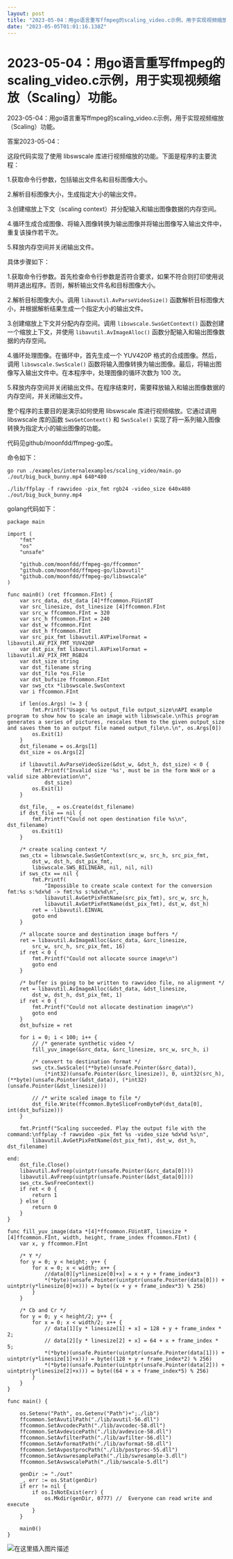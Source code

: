 ```yaml
---
layout: post
title: "2023-05-04：用go语言重写ffmpeg的scaling_video.c示例，用于实现视频缩放（Scaling）功能。"
date: "2023-05-05T01:01:16.138Z"
---
```

2023-05-04：用go语言重写ffmpeg的scaling\_video.c示例，用于实现视频缩放（Scaling）功能。
================================================================

2023-05-04：用go语言重写ffmpeg的scaling\_video.c示例，用于实现视频缩放（Scaling）功能。

答案2023-05-04：

这段代码实现了使用 libswscale 库进行视频缩放的功能。下面是程序的主要流程：

1.获取命令行参数，包括输出文件名和目标图像大小。

2.解析目标图像大小，生成指定大小的输出文件。

3.创建缩放上下文（scaling context）并分配输入和输出图像数据的内存空间。

4.循环生成合成图像、将输入图像转换为输出图像并将输出图像写入输出文件中，重复该操作若干次。

5.释放内存空间并关闭输出文件。

具体步骤如下：

1.获取命令行参数。首先检查命令行参数是否符合要求，如果不符合则打印使用说明并退出程序。否则，解析输出文件名和目标图像大小。

2.解析目标图像大小。调用 `libavutil.AvParseVideoSize()` 函数解析目标图像大小，并根据解析结果生成一个指定大小的输出文件。

3.创建缩放上下文并分配内存空间。调用 `libswscale.SwsGetContext()` 函数创建一个缩放上下文，并使用 `libavutil.AvImageAlloc()` 函数分配输入和输出图像数据的内存空间。

4.循环处理图像。在循环中，首先生成一个 YUV420P 格式的合成图像。然后，调用 `libswscale.SwsScale()` 函数将输入图像转换为输出图像。最后，将输出图像写入输出文件中。在本程序中，处理图像的循环次数为 100 次。

5.释放内存空间并关闭输出文件。在程序结束时，需要释放输入和输出图像数据的内存空间，并关闭输出文件。

整个程序的主要目的是演示如何使用 libswscale 库进行视频缩放。它通过调用 libswscale 库的函数 `SwsGetContext()` 和 `SwsScale()` 实现了将一系列输入图像转换为指定大小的输出图像的功能。

代码见github/moonfdd/ffmpeg-go库。

命令如下：

    go run ./examples/internalexamples/scaling_video/main.go ./out/big_buck_bunny.mp4 640*480
    
    ./lib/ffplay -f rawvideo -pix_fmt rgb24 -video_size 640x480 ./out/big_buck_bunny.mp4
    

golang代码如下：

    package main
    
    import (
    	"fmt"
    	"os"
    	"unsafe"
    
    	"github.com/moonfdd/ffmpeg-go/ffcommon"
    	"github.com/moonfdd/ffmpeg-go/libavutil"
    	"github.com/moonfdd/ffmpeg-go/libswscale"
    )
    
    func main0() (ret ffcommon.FInt) {
    	var src_data, dst_data [4]*ffcommon.FUint8T
    	var src_linesize, dst_linesize [4]ffcommon.FInt
    	var src_w ffcommon.FInt = 320
    	var src_h ffcommon.FInt = 240
    	var dst_w ffcommon.FInt
    	var dst_h ffcommon.FInt
    	var src_pix_fmt libavutil.AVPixelFormat = libavutil.AV_PIX_FMT_YUV420P
    	var dst_pix_fmt libavutil.AVPixelFormat = libavutil.AV_PIX_FMT_RGB24
    	var dst_size string
    	var dst_filename string
    	var dst_file *os.File
    	var dst_bufsize ffcommon.FInt
    	var sws_ctx *libswscale.SwsContext
    	var i ffcommon.FInt
    
    	if len(os.Args) != 3 {
    		fmt.Printf("Usage: %s output_file output_size\nAPI example program to show how to scale an image with libswscale.\nThis program generates a series of pictures, rescales them to the given output_size and saves them to an output file named output_file\n.\n", os.Args[0])
    		os.Exit(1)
    	}
    	dst_filename = os.Args[1]
    	dst_size = os.Args[2]
    
    	if libavutil.AvParseVideoSize(&dst_w, &dst_h, dst_size) < 0 {
    		fmt.Printf("Invalid size '%s', must be in the form WxH or a valid size abbreviation\n",
    			dst_size)
    		os.Exit(1)
    	}
    
    	dst_file, _ = os.Create(dst_filename)
    	if dst_file == nil {
    		fmt.Printf("Could not open destination file %s\n", dst_filename)
    		os.Exit(1)
    	}
    
    	/* create scaling context */
    	sws_ctx = libswscale.SwsGetContext(src_w, src_h, src_pix_fmt,
    		dst_w, dst_h, dst_pix_fmt,
    		libswscale.SWS_BILINEAR, nil, nil, nil)
    	if sws_ctx == nil {
    		fmt.Printf(
    			"Impossible to create scale context for the conversion fmt:%s s:%dx%d -> fmt:%s s:%dx%d\n",
    			libavutil.AvGetPixFmtName(src_pix_fmt), src_w, src_h,
    			libavutil.AvGetPixFmtName(dst_pix_fmt), dst_w, dst_h)
    		ret = -libavutil.EINVAL
    		goto end
    	}
    
    	/* allocate source and destination image buffers */
    	ret = libavutil.AvImageAlloc(&src_data, &src_linesize,
    		src_w, src_h, src_pix_fmt, 16)
    	if ret < 0 {
    		fmt.Printf("Could not allocate source image\n")
    		goto end
    	}
    
    	/* buffer is going to be written to rawvideo file, no alignment */
    	ret = libavutil.AvImageAlloc(&dst_data, &dst_linesize,
    		dst_w, dst_h, dst_pix_fmt, 1)
    	if ret < 0 {
    		fmt.Printf("Could not allocate destination image\n")
    		goto end
    	}
    	dst_bufsize = ret
    
    	for i = 0; i < 100; i++ {
    		// /* generate synthetic video */
    		fill_yuv_image(&src_data, &src_linesize, src_w, src_h, i)
    
    		/* convert to destination format */
    		sws_ctx.SwsScale((**byte)(unsafe.Pointer(&src_data)),
    			(*int32)(unsafe.Pointer(&src_linesize)), 0, uint32(src_h), (**byte)(unsafe.Pointer(&dst_data)), (*int32)(unsafe.Pointer(&dst_linesize)))
    
    		// /* write scaled image to file */
    		dst_file.Write(ffcommon.ByteSliceFromByteP(dst_data[0], int(dst_bufsize)))
    	}
    
    	fmt.Printf("Scaling succeeded. Play the output file with the command:\nffplay -f rawvideo -pix_fmt %s -video_size %dx%d %s\n",
    		libavutil.AvGetPixFmtName(dst_pix_fmt), dst_w, dst_h, dst_filename)
    
    end:
    	dst_file.Close()
    	libavutil.AvFreep(uintptr(unsafe.Pointer(&src_data[0])))
    	libavutil.AvFreep(uintptr(unsafe.Pointer(&dst_data[0])))
    	sws_ctx.SwsFreeContext()
    	if ret < 0 {
    		return 1
    	} else {
    		return 0
    	}
    }
    
    func fill_yuv_image(data *[4]*ffcommon.FUint8T, linesize *[4]ffcommon.FInt, width, height, frame_index ffcommon.FInt) {
    	var x, y ffcommon.FInt
    
    	/* Y */
    	for y = 0; y < height; y++ {
    		for x = 0; x < width; x++ {
    			//data[0][y*linesize[0]+x] = x + y + frame_index*3
    			*(*byte)(unsafe.Pointer(uintptr(unsafe.Pointer(data[0])) + uintptr(y*linesize[0]+x))) = byte((x + y + frame_index*3) % 256)
    		}
    	}
    
    	/* Cb and Cr */
    	for y = 0; y < height/2; y++ {
    		for x = 0; x < width/2; x++ {
    			// data[1][y * linesize[1] + x] = 128 + y + frame_index * 2;
    			// data[2][y * linesize[2] + x] = 64 + x + frame_index * 5;
    			*(*byte)(unsafe.Pointer(uintptr(unsafe.Pointer(data[1])) + uintptr(y*linesize[1]+x))) = byte((128 + y + frame_index*2) % 256)
    			*(*byte)(unsafe.Pointer(uintptr(unsafe.Pointer(data[2])) + uintptr(y*linesize[2]+x))) = byte((64 + x + frame_index*5) % 256)
    		}
    	}
    }
    
    func main() {
    
    	os.Setenv("Path", os.Getenv("Path")+";./lib")
    	ffcommon.SetAvutilPath("./lib/avutil-56.dll")
    	ffcommon.SetAvcodecPath("./lib/avcodec-58.dll")
    	ffcommon.SetAvdevicePath("./lib/avdevice-58.dll")
    	ffcommon.SetAvfilterPath("./lib/avfilter-56.dll")
    	ffcommon.SetAvformatPath("./lib/avformat-58.dll")
    	ffcommon.SetAvpostprocPath("./lib/postproc-55.dll")
    	ffcommon.SetAvswresamplePath("./lib/swresample-3.dll")
    	ffcommon.SetAvswscalePath("./lib/swscale-5.dll")
    
    	genDir := "./out"
    	_, err := os.Stat(genDir)
    	if err != nil {
    		if os.IsNotExist(err) {
    			os.Mkdir(genDir, 0777) //  Everyone can read write and execute
    		}
    	}
    
    	main0()
    }
    
    

![在这里插入图片描述](https://img-blog.csdnimg.cn/f4c2be4955bf44e6bc8dc5bf049ac15f.png)